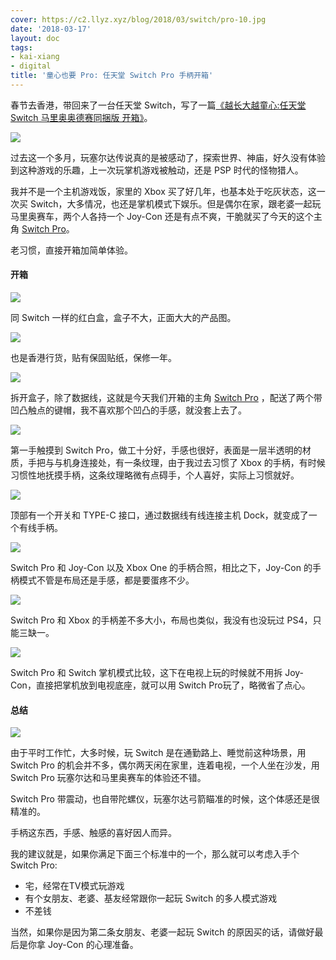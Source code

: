 ```yaml
---
cover: https://c2.llyz.xyz/blog/2018/03/switch/pro-10.jpg
date: '2018-03-17'
layout: doc
tags:
- kai-xiang
- digital
title: '童心也要 Pro: 任天堂 Switch Pro 手柄开箱'
---
```



春节去香港，带回来了一台任天堂 Switch，写了一篇[《越长大越童心:任天堂 Switch 马里奥奥德赛同捆版 开箱》](https://luolei.org/nintendo-switch-unboxing/)。

![](https://c2.llyz.xyz/blog/2018/03/switch/game.jpg)

过去这一个多月，玩塞尔达传说真的是被感动了，探索世界、神庙，好久没有体验到这种游戏的乐趣，上一次玩掌机游戏被触动，还是 PSP 时代的怪物猎人。

我并不是一个主机游戏饭，家里的 Xbox 买了好几年，也基本处于吃灰状态，这一次买 Switch，大多情况，也还是掌机模式下娱乐。但是偶尔在家，跟老婆一起玩马里奥赛车，两个人各持一个 Joy-Con 还是有点不爽，干脆就买了今天的这个主角 [Switch Pro](https://zuoluo.tv/switch-pro)。

老习惯，直接开箱加简单体验。

#### 开箱

![](https://c2.llyz.xyz/blog/2018/03/switch/pro-1.jpg)

同 Switch 一样的红白盒，盒子不大，正面大大的产品图。

![](https://c2.llyz.xyz/blog/2018/03/switch/pro-2.jpg)

也是香港行货，贴有保固贴纸，保修一年。

![](https://c2.llyz.xyz/blog/2018/03/switch/pro-3.jpg)

拆开盒子，除了数据线，这就是今天我们开箱的主角 [Switch Pro](https://zuoluo.tv/switch-pro) ，配送了两个带凹凸触点的键帽，我不喜欢那个凹凸的手感，就没套上去了。

![](https://c2.llyz.xyz/blog/2018/03/switch/pro-4.jpg)

第一手触摸到 Switch Pro，做工十分好，手感也很好，表面是一层半透明的材质，手把与与机身连接处，有一条纹理，由于我过去习惯了 Xbox 的手柄，有时候习惯性地抚摸手柄，这条纹理略微有点碍手，个人喜好，实际上习惯就好。

![](https://c2.llyz.xyz/blog/2018/03/switch/pro-5.jpg)

顶部有一个开关和 TYPE-C 接口，通过数据线有线连接主机 Dock，就变成了一个有线手柄。

![](https://c2.llyz.xyz/blog/2018/03/switch/pro-7.jpg)

Switch Pro 和 Joy-Con 以及 Xbox One 的手柄合照，相比之下，Joy-Con 的手柄模式不管是布局还是手感，都是要蛋疼不少。

![](https://c2.llyz.xyz/blog/2018/03/switch/pro-8.jpg)

Switch Pro 和 Xbox 的手柄差不多大小，布局也类似，我没有也没玩过 PS4，只能三缺一。

![](https://c2.llyz.xyz/blog/2018/03/switch/pro-6.jpg)

Switch Pro 和 Switch 掌机模式比较，这下在电视上玩的时候就不用拆 Joy-Con，直接把掌机放到电视底座，就可以用 Switch Pro玩了，略微省了点心。

#### 总结

![](https://c2.llyz.xyz/blog/2018/03/switch/pro-10.jpg)

由于平时工作忙，大多时候，玩 Switch 是在通勤路上、睡觉前这种场景，用 Switch Pro 的机会并不多，偶尔两天闲在家里，连着电视，一个人坐在沙发，用 Switch Pro 玩塞尔达和马里奥赛车的体验还不错。

Switch Pro 带震动，也自带陀螺仪，玩塞尔达弓箭瞄准的时候，这个体感还是很精准的。

手柄这东西，手感、触感的喜好因人而异。

我的建议就是，如果你满足下面三个标准中的一个，那么就可以考虑入手个 Switch Pro:

- 宅，经常在TV模式玩游戏
- 有个女朋友、老婆、基友经常跟你一起玩 Switch 的多人模式游戏
- 不差钱

当然，如果你是因为第二条女朋友、老婆一起玩 Switch 的原因买的话，请做好最后是你拿 Joy-Con 的心理准备。
